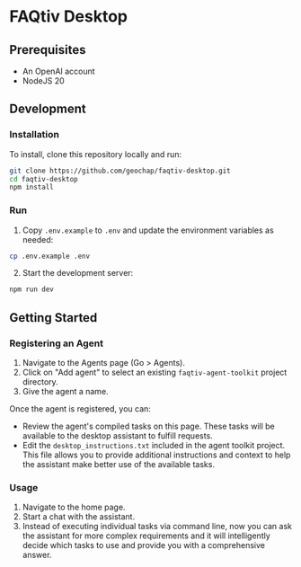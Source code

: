# FAQtiv Desktop

## Prerequisites

- An OpenAI account
- NodeJS 20

## Development

### Installation

To install, clone this repository locally and run:

```bash
git clone https://github.com/geochap/faqtiv-desktop.git
cd faqtiv-desktop
npm install
```

### Run

1. Copy `.env.example` to `.env` and update the environment variables as needed:

```bash
cp .env.example .env
```

2. Start the development server:

```bash
npm run dev
```

## Getting Started

### Registering an Agent

1. Navigate to the Agents page (Go > Agents).
2. Click on "Add agent" to select an existing `faqtiv-agent-toolkit` project directory.
3. Give the agent a name.

Once the agent is registered, you can:

- Review the agent's compiled tasks on this page. These tasks will be available to the desktop assistant to fulfill requests.
- Edit the `desktop_instructions.txt` included in the agent toolkit project. This file allows you to provide additional instructions and context to help the assistant make better use of the available tasks.

### Usage

1. Navigate to the home page.
2. Start a chat with the assistant.
3. Instead of executing individual tasks via command line, now you can ask the assistant for more complex requirements and it will intelligently decide which tasks to use and provide you with a comprehensive answer.
